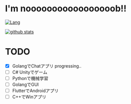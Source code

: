 # I'm nooooooooooooooooob!!

[![Lang](https://github-readme-stats.vercel.app/api/top-langs/?username=sakura-rip&theme=dark&layout=compact&count_private=true)](https://github.com/sakura-rip)

[![github stats](https://github-readme-stats.vercel.app/api?username=sakura-rip&show_icons=true&theme=dark&hide=stars&count_private=true)](https://github.com/sakura-rip)

# TODO
- [x] GolangでChatアプリ
      progressing..
- [ ] C# Unityでゲーム
- [ ] Pythonで機械学習
- [ ] GolangでGUI
- [ ] FlutterでAndroidアプリ
- [ ] C++でWinアプリ
